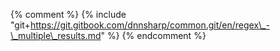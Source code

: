{% comment %} {% include "git+https://git.gitbook.com/dnnsharp/common.git/en/regex\_-\_multiple\_results.md" %} {% endcomment %}



